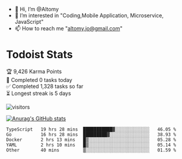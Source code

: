 - 👋 Hi, I’m @Altomy
- 👀 I’m interested in "Coding,Mobile Application, Microservice, JavaScript"
- 📫 How to reach me "altomy.jo@gmail.com"

# Todoist Stats

<!-- TODO-IST:START -->
🏆  9,426 Karma Points           
🌸  Completed 0 tasks today           
✅  Completed 1,328 tasks so far           
⏳  Longest streak is 5 days
<!-- TODO-IST:END -->



![visitors](https://visitor-badge.glitch.me/badge?page_id=Altomy&left_color=green&right_color=red)

[![Anurag's GitHub stats](https://github-readme-stats.vercel.app/api?username=Altomy&count_private=true)](https://github.com/anuraghazra/github-readme-stats)



<!--START_SECTION:waka-->

```text
TypeScript   19 hrs 28 mins  ███████████▓░░░░░░░░░░░░░   46.05 %
Go           16 hrs 28 mins  █████████▓░░░░░░░░░░░░░░░   38.93 %
Docker       2 hrs 13 mins   █▒░░░░░░░░░░░░░░░░░░░░░░░   05.28 %
YAML         2 hrs 10 mins   █▒░░░░░░░░░░░░░░░░░░░░░░░   05.14 %
Other        40 mins         ▒░░░░░░░░░░░░░░░░░░░░░░░░   01.59 %
```

<!--END_SECTION:waka-->
